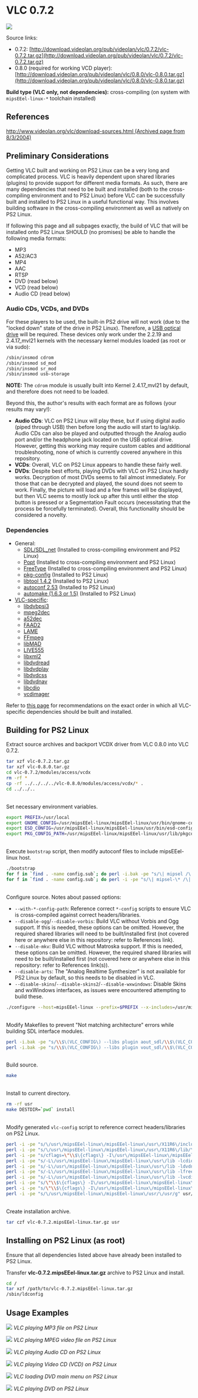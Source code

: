 # VLC 0.7.2

![](VLC_version.png?raw=true)

Source links:  
* 0.7.2: [http://download.videolan.org/pub/videolan/vlc/0.7.2/vlc-0.7.2.tar.gz](http://download.videolan.org/pub/videolan/vlc/0.7.2/vlc-0.7.2.tar.gz)
* 0.8.0 (required for working VCD player): [http://download.videolan.org/pub/videolan/vlc/0.8.0/vlc-0.8.0.tar.gz](http://download.videolan.org/pub/videolan/vlc/0.8.0/vlc-0.8.0.tar.gz)

**Build type (VLC only, not dependencies):** cross-compiling (on system with ```mipsEEel-linux-*``` toolchain installed)

## References

[http://www.videolan.org/vlc/download-sources.html (Archived page from 8/3/2004)](https://web.archive.org/web/20040803125519/http://www.videolan.org/vlc/download-sources.html)

## Preliminary Considerations

Getting VLC built and working on PS2 Linux can be a very long and complicated process. VLC is heavily dependent upon shared libraries (plugins) to provide support for different media formats. As such, there are many dependencies that need to be built and installed (both to the cross-compiling environment and to PS2 Linux) before VLC can be successfully built and installed to PS2 Linux in a useful functional way. This involves building software in the cross-compiling environment as well as natively on PS2 Linux.

If following this page and all subpages exactly, the build of VLC that will be installed onto PS2 Linux SHOULD (no promises) be able to handle the following media formats:  
* MP3
* A52/AC3
* MP4
* AAC
* RTSP
* DVD (read below)
* VCD (read below)
* Audio CD (read below)

### Audio CDs, VCDs, and DVDs

For these players to be used, the built-in PS2 drive will not work (due to the "locked down" state of the drive in PS2 Linux). Therefore, a [USB optical drive](../../../USB&#32;Devices/Optical&#32;Drives) will be required. These devices only work under the 2.2.19 and 2.4.17_mvl21 kernels with the necessary kernel modules loaded (as root or via sudo): 
```bash
/sbin/insmod cdrom
/sbin/insmod sd_mod
/sbin/insmod sr_mod
/sbin/insmod usb-storage
```

**NOTE:** The ```cdrom``` module is usually built into Kernel 2.4.17_mvl21 by default, and therefore does not need to be loaded.

Beyond this, the author's results with each format are as follows (your results may vary!):  
* **Audio CDs**: VLC on PS2 Linux will play these, but if using digital audio (piped through USB) then before long the audio will start to lag/skip. Audio CDs can also be played and outputted through the Analog audio port and/or the headphone jack located on the USB optical drive. However, getting this working may require custom cables and additional troubleshooting, none of which is currently covered anywhere in this repository.
* **VCDs**: Overall, VLC on PS2 Linux appears to handle these fairly well.
* **DVDs**: Despite best efforts, playing DVDs with VLC on PS2 Linux hardly works. Decryption of most DVDs seems to fail almost immediately. For those that can be decrypted and played, the sound does not seem to work. Finally, the picture will load and a few frames will be displayed, but then VLC seems to mostly lock up after this until either the stop button is pressed or a Segmentation Fault occurs (necessitating that the process be forcefully terminated). Overall, this functionality should be considered a novelty.

### Dependencies

* General:
  * [SDL/SDL_net](../SDL) (Installed to cross-compiling environment and PS2 Linux)
  * [Popt](../Popt) (Installed to cross-compiling environment and PS2 Linux)
  * [FreeType](../FreeType) (Installed to cross-compiling environment and PS2 Linux)
  * [pkg-config](../pkg-config) (Installed to PS2 Linux)
  * [libtool 1.4.2](../Libtool) (Installed to PS2 Linux)
  * [autoconf 2.53](../Autoconf) (Installed to PS2 Linux)
  * [automake (1.6.3 or 1.5)](../Automake) (Installed to PS2 Linux)
* [VLC-specific](Dependencies):
  * [libdvbpsi3](Dependencies/libdvbpsi3)
  * [mpeg2dec](Dependencies/mpeg2dec)
  * [a52dec](Dependencies/a52dec)
  * [FAAD2](Dependencies/FAAD2)
  * [LAME](Dependencies/LAME)
  * [FFmpeg](Dependencies/FFmpeg)
  * [libMAD](Dependencies/libMAD)
  * [LIVE555](Dependencies/LIVE555)
  * [libxml2](Dependencies/libxml2)
  * [libdvdread](Dependencies/libdvdread)
  * [libdvdplay](Dependencies/libdvdplay)
  * [libdvdcss](Dependencies/libdvdcss)
  * [libdvdnav](Dependencies/libdvdnav)
  * [libcdio](Dependencies/libcdio)
  * [vcdimager](Dependencies/vcdimager)

Refer to [this page](Dependencies) for recommendations on the exact order in which all VLC-specific dependencies should be built and installed.

## Building for PS2 Linux

Extract source archives and backport VCDX driver from VLC 0.8.0 into VLC 0.7.2.
```bash
tar xzf vlc-0.7.2.tar.gz
tar xzf vlc-0.8.0.tar.gz
cd vlc-0.7.2/modules/access/vcdx
rm -rf *
cp -rf ../../../../vlc-0.8.0/modules/access/vcdx/* .
cd ../../..
```

&nbsp;  
Set necessary environment variables.
```bash
export PREFIX=/usr/local
export GNOME_CONFIG=/usr/mipsEEel-linux/mipsEEel-linux/usr/bin/gnome-config
export ESD_CONFIG=/usr/mipsEEel-linux/mipsEEel-linux/usr/bin/esd-config
export PKG_CONFIG_PATH=/usr/mipsEEel-linux/mipsEEel-linux/usr/lib/pkgconfig
```

&nbsp;  
Execute ```bootstrap``` script, then modify autoconf files to include mipsEEel-linux host.
```bash
./bootstrap
for f in `find . -name config.sub`; do perl -i.bak -pe "s/\| mipsel /\| mipsel \| mipsEEel /" "$f"; done
for f in `find . -name config.sub`; do perl -i -pe "s/\| mipsel-\* /\| mipsel-\* | mipsEEel-\* /" "$f"; done
```

&nbsp;  
Configure source. Notes about passed options:  
* ```--with-*-config-path```: Reference correct ```*-config``` scripts to ensure VLC is cross-compiled against correct headers/libraries.
* ```--disable-ogg```/```--disable-vorbis```: Build VLC without Vorbis and Ogg support. If this is needed, these options can be omitted. However, the required shared libraries will need to be built/installed first (not covered here or anywhere else in this repository: refer to References link).
* ```--disable-mkv```: Build VLC without Matroska support. If this is needed, these options can be omitted. However, the required shared libraries will need to be built/installed first (not covered here or anywhere else in this repository: refer to References link(s)).
* ```--disable-arts```: The "Analog Realtime Synthesizer" is not available for PS2 Linux by default, so this needs to be disabled in VLC.
* ```--disable-skins```/```--disable-skins2```/```--disable-wxwindows```: Disable Skins and wxWindows interfaces, as issues were encountered attempting to build these.
```bash
./configure --host=mipsEEel-linux --prefix=$PREFIX --x-includes=/usr/mipsEEel-linux/mipsEEel-linux/usr/X11R6/include --x-libraries=/usr/mipsEEel-linux/mipsEEel-linux/usr/X11R6/lib --with-freetype-config-path=/usr/mipsEEel-linux/mipsEEel-linux/usr/bin --with-xml2-config-path=/usr/mipsEEel-linux/mipsEEel-linux/usr/bin --with-gtk-config-path=/usr/mipsEEel-linux/mipsEEel-linux/usr/bin --with-orbit-config-path=/usr/mipsEEel-linux/mipsEEel-linux/usr/bin --with-sdl-config-path=/usr/mipsEEel-linux/mipsEEel-linux/usr/bin --with-dvdnav-config-path=/usr/mipsEEel-linux/mipsEEel-linux/usr/bin --enable-gnome --enable-sdl --enable-gtk --enable-release --enable-shared --disable-libcddb --disable-ogg --disable-vorbis --disable-mkv --disable-arts --disable-skins --disable-skins2 --disable-wxwindows
```

&nbsp;  
Modify Makefiles to prevent "Not matching architecture" errors while building SDL interface modules.
```bash
perl -i.bak -pe "s/\\$\(VLC_CONFIG\) --libs plugin aout_sdl/\\$\(VLC_CONFIG\) --libs plugin aout_sdl | perl -pe \"s~L\/usr\/local\/lib~L\/usr\/mipsEEel-linux\/mipsEEel-linux\/usr\/lib~\"/g" modules/audio_output/Makefile
perl -i.bak -pe "s/\\$\(VLC_CONFIG\) --libs plugin vout_sdl/\\$\(VLC_CONFIG\) --libs plugin vout_sdl | perl -pe \"s~L\/usr\/local\/lib~L\/usr\/mipsEEel-linux\/mipsEEel-linux\/usr\/lib~\"/g" modules/video_output/Makefile
```

&nbsp;  
Build source.
```bash
make
```

&nbsp;  
Install to current directory.
```bash
rm -rf usr
make DESTDIR=`pwd` install
```

&nbsp;  
Modify generated ```vlc-config``` script to reference correct headers/libraries on PS2 Linux.
```bash
perl -i -pe "s/\/usr\/mipsEEel-linux\/mipsEEel-linux\/usr\/X11R6\/include/\/usr\/X11R6\/include/g" usr/local/bin/vlc-config
perl -i -pe "s/\/usr\/mipsEEel-linux\/mipsEEel-linux\/usr\/X11R6\/lib/\/usr\/X11R6\/lib/g" usr/local/bin/vlc-config
perl -i -pe "s/cflags=\"\\$\{cflags\} -I\/usr\/mipsEEel-linux\/mipsEEel-linux\/usr\/include\"/cflags=\"\\$\{cflags\} -I\/usr\/local\/include\"/" usr/local/bin/vlc-config
perl -i -pe "s/-L\/usr\/mipsEEel-linux\/mipsEEel-linux\/usr\/lib -lcdio/-L\/usr\/local\/lib -lcdio/" usr/local/bin/vlc-config
perl -i -pe "s/-L\/usr\/mipsEEel-linux\/mipsEEel-linux\/usr\/lib -ldvdnav/-L\/usr\/local\/lib -ldvdnav/" usr/local/bin/vlc-config
perl -i -pe "s/-L\/usr\/mipsEEel-linux\/mipsEEel-linux\/usr\/lib -lfreetype/-L\/usr\/local\/lib -lfreetype/" usr/local/bin/vlc-config
perl -i -pe "s/-L\/usr\/mipsEEel-linux\/mipsEEel-linux\/usr\/lib -lvcdinfo/-L\/usr\/local\/lib -lvcdinfo/" usr/local/bin/vlc-config
perl -i -pe "s/\"\\$\{cflags\} -I\/usr\/mipsEEel-linux\/mipsEEel-linux\/usr\/include -I\/usr\/mipsEEel-linux\/mipsEEel-linux\/usr\/include\/dvdnav\"/\"\\$\{cflags\} -I\/usr\/local\/include -I\/usr\/local\/include\/dvdnav\"/" usr/local/bin/vlc-config
perl -i -pe "s/\"\\$\{cflags\} -I\/usr\/mipsEEel-linux\/mipsEEel-linux\/usr\/include -I\/usr\/mipsEEel-linux\/mipsEEel-linux\/usr\/include\/freetype2\"/\"\\$\{cflags\} -I\/usr\/local\/include -I\/usr\/local\/include\/freetype2\"/" usr/local/bin/vlc-config
perl -i -pe "s/\/usr\/mipsEEel-linux\/mipsEEel-linux\/usr/\/usr/g" usr/local/bin/vlc-config
```

&nbsp;  
Create installation archive.
```bash
tar czf vlc-0.7.2.mipsEEel-linux.tar.gz usr
```

## Installing on PS2 Linux (as root)

Ensure that all dependencies listed above have already been installed to PS2 Linux.

Transfer **vlc-0.7.2.mipsEEel-linux.tar.gz** archive to PS2 Linux and install.
```bash
cd /
tar xzf /path/to/vlc-0.7.2.mipsEEel-linux.tar.gz
/sbin/ldconfig
```

## Usage Examples

![](MP3.png?raw=true)
*VLC playing MP3 file on PS2 Linux*

![](MPG.png?raw=true)
*VLC playing MPEG video file on PS2 Linux*

![](Audio_CD.png?raw=true)
*VLC playing Audio CD on PS2 Linux*

![](VCD.png?raw=true)
*VLC playing Video CD (VCD) on PS2 Linux*

![](DVD_Menu.png?raw=true)
*VLC loading DVD main menu on PS2 Linux*

![](DVD.png?raw=true)
*VLC playing DVD on PS2 Linux*

